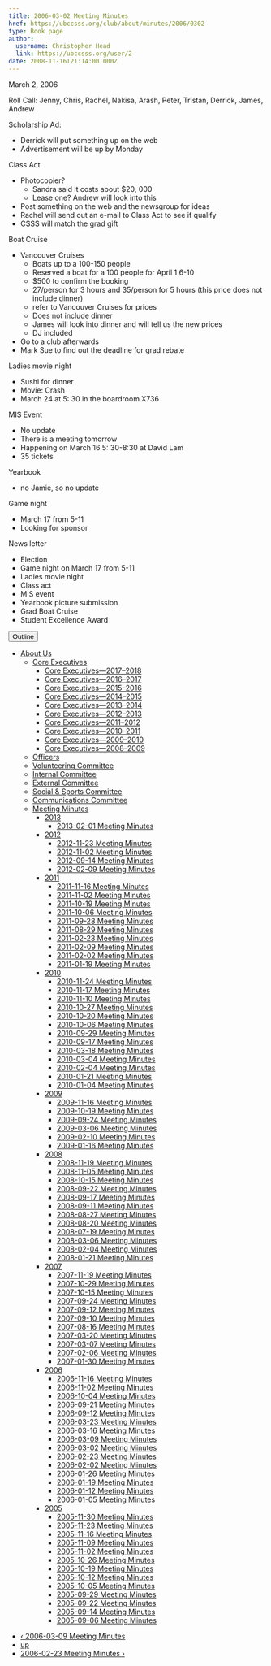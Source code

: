 ```yaml
---
title: 2006-03-02 Meeting Minutes 
href: https://ubccsss.org/club/about/minutes/2006/0302
type: Book page
author:
  username: Christopher Head
  link: https://ubccsss.org/user/2
date: 2008-11-16T21:14:00.000Z
---
```


<div class="field field-name-body field-type-text-with-summary field-label-hidden"><div class="field-items"><div class="field-item even"><p>March 2, 2006  </p>
<p>Roll Call: Jenny, Chris, Rachel, Nakisa, Arash, Peter, Tristan, Derrick, James, Andrew </p>
<p>Scholarship Ad:</p>
<ul>
<li>Derrick will put something up on the web</li>
<li>Advertisement will be up by Monday</li>
</ul>
<p>Class Act</p>
<ul>
<li>Photocopier?
<ul>
<li>Sandra said it costs about $20, 000</li>
<li>Lease one? Andrew will look into this</li>
</ul>
</li>
<li>Post something on the web and the newsgroup for ideas</li>
<li>Rachel will send out an e-mail to Class Act to see if qualify</li>
<li>CSSS will match the grad gift</li>
</ul>
<p>Boat Cruise</p>
<ul>
<li>Vancouver Cruises
<ul>
<li>Boats up to a 100-150 people</li>
<li>Reserved a boat for a 100 people for April 1 6-10</li>
<li>$500 to confirm the booking</li>
<li>27/person for 3 hours and 35/person for 5 hours (this price does not include dinner)</li>
<li>refer to Vancouver Cruises for prices</li>
<li>Does not include dinner</li>
<li>James will look into dinner and will tell us the new prices</li>
<li>DJ included</li>
</ul>
</li>
<li>Go to a club afterwards</li>
<li>Mark Sue to find out the deadline for grad rebate</li>
</ul>
<p>Ladies movie night</p>
<ul>
<li>Sushi for dinner</li>
<li>Movie: Crash</li>
<li>March 24 at 5: 30 in the boardroom X736</li>
</ul>
<p>MIS Event</p>
<ul>
<li>No update</li>
<li>There is a meeting tomorrow</li>
<li>Happening on March 16 5: 30-8:30 at David Lam</li>
<li>35 tickets</li>
</ul>
<p>Yearbook</p>
<ul>
<li>no Jamie, so no update</li>
</ul>
<p>Game night</p>
<ul>
<li>March 17 from 5-11</li>
<li>Looking for sponsor</li>
</ul>
<p>News letter</p>
<ul>
<li>Election</li>
<li>Game night on March 17 from 5-11</li>
<li>Ladies movie night</li>
<li>Class act</li>
<li>MIS event</li>
<li>Yearbook picture submission</li>
<li>Grad Boat Cruise</li>
<li>Student Excellence Award</li>
</ul>
</div></div></div>  <div id="book-navigation-2" class="book-navigation">
    <div class="book-toc btn-group pull-right">  <button type="button" class="btn btn-link dropdown-toggle" data-toggle="dropdown"><span class="icon glyphicon glyphicon-list" aria-hidden="true"></span> Outline <span class="caret"></span></button><ul class="dropdown-menu" role="menu"><li class="first last expanded" role="presentation"><a href="/club/about">About Us</a><ul class="dropdown-menu" role="menu"><li class="first expanded" role="presentation"><a href="/club/about/core">Core Executives</a><ul class="dropdown-menu" role="menu"><li class="first leaf" role="presentation"><a href="/content/core-executives%E2%80%942017%E2%80%932018">Core Executives&#x2014;2017&#x2013;2018</a></li>
<li class="leaf" role="presentation"><a href="/content/core-executives%E2%80%942016%E2%80%932017">Core Executives&#x2014;2016&#x2013;2017</a></li>
<li class="leaf" role="presentation"><a href="/content/core-executives%E2%80%942015%E2%80%932016">Core Executives&#x2014;2015&#x2013;2016</a></li>
<li class="leaf" role="presentation"><a href="/club/about/core/2014">Core Executives&#x2014;2014&#x2013;2015</a></li>
<li class="leaf" role="presentation"><a href="/club/about/core/2013">Core Executives&#x2014;2013&#x2013;2014</a></li>
<li class="leaf" role="presentation"><a href="/club/about/core/2012">Core Executives&#x2014;2012&#x2013;2013</a></li>
<li class="leaf" role="presentation"><a href="/club/about/core/2011">Core Executives&#x2014;2011&#x2013;2012</a></li>
<li class="collapsed" role="presentation"><a href="/club/about/core/2010">Core Executives&#x2014;2010&#x2013;2011</a></li>
<li class="leaf" role="presentation"><a href="/club/about/core/2009">Core Executives&#x2014;2009&#x2013;2010</a></li>
<li class="last leaf" role="presentation"><a href="/club/about/core/2008">Core Executives&#x2014;2008&#x2013;2009</a></li>
</ul></li>
<li class="leaf" role="presentation"><a href="/club/about/officers">Officers</a></li>
<li class="leaf" role="presentation"><a href="/club/about/volunteer">Volunteering Committee</a></li>
<li class="leaf" role="presentation"><a href="/club/about/internal">Internal Committee</a></li>
<li class="leaf" role="presentation"><a href="/club/about/external">External Committee</a></li>
<li class="leaf" role="presentation"><a href="/club/about/social-sports">Social &amp; Sports Committee</a></li>
<li class="leaf" role="presentation"><a href="/club/about/communications">Communications Committee</a></li>
<li class="last expanded" role="presentation"><a href="/club/about/minutes">Meeting Minutes</a><ul class="dropdown-menu" role="menu"><li class="first expanded" role="presentation"><a href="/club/about/minutes/2013">2013</a><ul class="dropdown-menu" role="menu"><li class="first last leaf" role="presentation"><a href="/club/about/minutes/2013/0201">2013-02-01 Meeting Minutes</a></li>
</ul></li>
<li class="expanded" role="presentation"><a href="/club/about/minutes/2012">2012</a><ul class="dropdown-menu" role="menu"><li class="first leaf" role="presentation"><a href="/club/about/minutes/2012/1123">2012-11-23 Meeting Minutes</a></li>
<li class="leaf" role="presentation"><a href="/club/about/minutes/2012/1102">2012-11-02 Meeting Minutes</a></li>
<li class="leaf" role="presentation"><a href="/club/about/minutes/2012/0914">2012-09-14 Meeting Minutes</a></li>
<li class="last leaf" role="presentation"><a href="/club/about/minutes/2012/0209">2012-02-09 Meeting Minutes</a></li>
</ul></li>
<li class="expanded" role="presentation"><a href="/club/about/minutes/2011">2011</a><ul class="dropdown-menu" role="menu"><li class="first leaf" role="presentation"><a href="/club/about/minutes/2011/1116">2011-11-16 Meeting Minutes</a></li>
<li class="leaf" role="presentation"><a href="/club/about/minutes/2011/1102">2011-11-02 Meeting Minutes</a></li>
<li class="leaf" role="presentation"><a href="/club/about/minutes/2011/1019">2011-10-19 Meeting Minutes</a></li>
<li class="leaf" role="presentation"><a href="/club/about/minutes/2011/1006">2011-10-06 Meeting Minutes</a></li>
<li class="leaf" role="presentation"><a href="/club/about/minutes/2011/0928">2011-09-28 Meeting Minutes</a></li>
<li class="leaf" role="presentation"><a href="/club/about/minutes/2011/0829">2011-08-29 Meeting Minutes</a></li>
<li class="leaf" role="presentation"><a href="/club/about/minutes/2011/0223">2011-02-23 Meeting Minutes</a></li>
<li class="leaf" role="presentation"><a href="/club/about/minutes/2011/0209">2011-02-09 Meeting Minutes</a></li>
<li class="leaf" role="presentation"><a href="/club/about/minutes/2011/0202">2011-02-02 Meeting Minutes</a></li>
<li class="last leaf" role="presentation"><a href="/club/about/minutes/2011/0119">2011-01-19 Meeting Minutes</a></li>
</ul></li>
<li class="expanded" role="presentation"><a href="/club/about/minutes/2010">2010</a><ul class="dropdown-menu" role="menu"><li class="first leaf" role="presentation"><a href="/club/about/minutes/2010/1124">2010-11-24 Meeting Minutes</a></li>
<li class="leaf" role="presentation"><a href="/club/about/minutes/2010/1117">2010-11-17 Meeting Minutes</a></li>
<li class="leaf" role="presentation"><a href="/club/about/minutes/2010/1110">2010-11-10 Meeting Minutes</a></li>
<li class="leaf" role="presentation"><a href="/club/about/minutes/2010/1027">2010-10-27 Meeting Minutes</a></li>
<li class="leaf" role="presentation"><a href="/club/about/minutes/2010/1020">2010-10-20 Meeting Minutes</a></li>
<li class="leaf" role="presentation"><a href="/club/about/minutes/2010/1006">2010-10-06 Meeting Minutes</a></li>
<li class="leaf" role="presentation"><a href="/club/about/minutes/2010/0929">2010-09-29 Meeting Minutes</a></li>
<li class="leaf" role="presentation"><a href="/club/about/minutes/2010/0917">2010-09-17 Meeting Minutes</a></li>
<li class="leaf" role="presentation"><a href="/club/about/minutes/2010/0318">2010-03-18 Meeting Minutes</a></li>
<li class="leaf" role="presentation"><a href="/club/about/minutes/2010/0304">2010-03-04 Meeting Minutes</a></li>
<li class="leaf" role="presentation"><a href="/club/about/minutes/2010/0204">2010-02-04 Meeting Minutes</a></li>
<li class="leaf" role="presentation"><a href="/club/about/minutes/2010/0121">2010-01-21 Meeting Minutes</a></li>
<li class="last leaf" role="presentation"><a href="/club/about/minutes/2010/0104">2010-01-04 Meeting Minutes</a></li>
</ul></li>
<li class="expanded" role="presentation"><a href="/club/about/minutes/2009">2009</a><ul class="dropdown-menu" role="menu"><li class="first leaf" role="presentation"><a href="/club/about/minutes/2009/1116">2009-11-16 Meeting Minutes</a></li>
<li class="leaf" role="presentation"><a href="/club/about/minutes/2009/1019">2009-10-19 Meeting Minutes</a></li>
<li class="leaf" role="presentation"><a href="/club/about/minutes/2009/0924">2009-09-24 Meeting Minutes</a></li>
<li class="leaf" role="presentation"><a href="/club/about/minutes/2009/0306">2009-03-06 Meeting Minutes</a></li>
<li class="leaf" role="presentation"><a href="/club/about/minutes/2009/0210">2009-02-10 Meeting Minutes</a></li>
<li class="last leaf" role="presentation"><a href="/club/about/minutes/2009/0116">2009-01-16 Meeting Minutes</a></li>
</ul></li>
<li class="expanded" role="presentation"><a href="/club/about/minutes/2008">2008</a><ul class="dropdown-menu" role="menu"><li class="first leaf" role="presentation"><a href="/club/about/minutes/2008/1119">2008-11-19 Meeting Minutes</a></li>
<li class="leaf" role="presentation"><a href="/club/about/minutes/2008/1105">2008-11-05 Meeting Minutes</a></li>
<li class="leaf" role="presentation"><a href="/club/about/minutes/2008/1015">2008-10-15 Meeting Minutes</a></li>
<li class="leaf" role="presentation"><a href="/club/about/minutes/2008/0922">2008-09-22 Meeting Minutes</a></li>
<li class="leaf" role="presentation"><a href="/club/about/minutes/2008/0917">2008-09-17 Meeting Minutes</a></li>
<li class="leaf" role="presentation"><a href="/club/about/minutes/2008/0911">2008-09-11 Meeting Minutes</a></li>
<li class="leaf" role="presentation"><a href="/club/about/minutes/2008/0827">2008-08-27 Meeting Minutes</a></li>
<li class="leaf" role="presentation"><a href="/club/about/minutes/2008/0820">2008-08-20 Meeting Minutes</a></li>
<li class="leaf" role="presentation"><a href="/club/about/minutes/2008/0719">2008-07-19 Meeting Minutes</a></li>
<li class="leaf" role="presentation"><a href="/club/about/minutes/2008/0306">2008-03-06 Meeting Minutes</a></li>
<li class="leaf" role="presentation"><a href="/club/about/minutes/2008/0204">2008-02-04 Meeting Minutes</a></li>
<li class="last leaf" role="presentation"><a href="/club/about/minutes/2008/0121">2008-01-21 Meeting Minutes</a></li>
</ul></li>
<li class="expanded" role="presentation"><a href="/club/about/minutes/2007">2007</a><ul class="dropdown-menu" role="menu"><li class="first leaf" role="presentation"><a href="/club/about/minutes/2007/1119">2007-11-19 Meeting Minutes</a></li>
<li class="leaf" role="presentation"><a href="/club/about/minutes/2007/1029">2007-10-29 Meeting Minutes</a></li>
<li class="leaf" role="presentation"><a href="/club/about/minutes/2007/1015">2007-10-15 Meeting Minutes</a></li>
<li class="leaf" role="presentation"><a href="/club/about/minutes/2007/0924">2007-09-24 Meeting Minutes</a></li>
<li class="leaf" role="presentation"><a href="/club/about/minutes/2007/0912">2007-09-12 Meeting Minutes</a></li>
<li class="leaf" role="presentation"><a href="/club/about/minutes/2007/0910">2007-09-10 Meeting Minutes</a></li>
<li class="leaf" role="presentation"><a href="/club/about/minutes/2007/0816">2007-08-16 Meeting Minutes</a></li>
<li class="leaf" role="presentation"><a href="/club/about/minutes/2007/0320">2007-03-20 Meeting Minutes</a></li>
<li class="leaf" role="presentation"><a href="/club/about/minutes/2007/0307">2007-03-07 Meeting Minutes</a></li>
<li class="leaf" role="presentation"><a href="/club/about/minutes/2007/0206">2007-02-06 Meeting Minutes</a></li>
<li class="last leaf" role="presentation"><a href="/club/about/minutes/2007/0130">2007-01-30 Meeting Minutes</a></li>
</ul></li>
<li class="expanded" role="presentation"><a href="/club/about/minutes/2006">2006</a><ul class="dropdown-menu" role="menu"><li class="first leaf" role="presentation"><a href="/club/about/minutes/2006/1116">2006-11-16 Meeting Minutes</a></li>
<li class="leaf" role="presentation"><a href="/club/about/minutes/2006/1102">2006-11-02 Meeting Minutes</a></li>
<li class="leaf" role="presentation"><a href="/club/about/minutes/2006/1004">2006-10-04 Meeting Minutes</a></li>
<li class="leaf" role="presentation"><a href="/club/about/minutes/2006/0921">2006-09-21 Meeting Minutes</a></li>
<li class="leaf" role="presentation"><a href="/club/about/minutes/2006/0912">2006-09-12 Meeting Minutes</a></li>
<li class="leaf" role="presentation"><a href="/club/about/minutes/2006/0323">2006-03-23 Meeting Minutes</a></li>
<li class="leaf" role="presentation"><a href="/club/about/minutes/2006/0316">2006-03-16 Meeting Minutes</a></li>
<li class="leaf" role="presentation"><a href="/club/about/minutes/2006/0309">2006-03-09 Meeting Minutes</a></li>
<li class="leaf active" role="presentation"><a href="/club/about/minutes/2006/0302" class="active">2006-03-02 Meeting Minutes</a></li>
<li class="leaf" role="presentation"><a href="/club/about/minutes/2006/0223">2006-02-23 Meeting Minutes</a></li>
<li class="leaf" role="presentation"><a href="/club/about/minutes/2006/0202">2006-02-02 Meeting Minutes</a></li>
<li class="leaf" role="presentation"><a href="/club/about/minutes/2006/0126">2006-01-26 Meeting Minutes</a></li>
<li class="leaf" role="presentation"><a href="/club/about/minutes/2006/0119">2006-01-19 Meeting Minutes</a></li>
<li class="leaf" role="presentation"><a href="/club/about/minutes/2006/0112">2006-01-12 Meeting Minutes</a></li>
<li class="last leaf" role="presentation"><a href="/club/about/minutes/2006/0105">2006-01-05 Meeting Minutes</a></li>
</ul></li>
<li class="last expanded" role="presentation"><a href="/club/about/minutes/2005">2005</a><ul class="dropdown-menu" role="menu"><li class="first leaf" role="presentation"><a href="/club/about/minutes/2005/1130">2005-11-30 Meeting Minutes</a></li>
<li class="leaf" role="presentation"><a href="/club/about/minutes/2005/1123">2005-11-23 Meeting Minutes</a></li>
<li class="leaf" role="presentation"><a href="/club/about/minutes/2005/1116">2005-11-16 Meeting Minutes</a></li>
<li class="leaf" role="presentation"><a href="/club/about/minutes/2005/1109">2005-11-09 Meeting Minutes</a></li>
<li class="leaf" role="presentation"><a href="/club/about/minutes/2005/1102">2005-11-02 Meeting Minutes</a></li>
<li class="leaf" role="presentation"><a href="/club/about/minutes/2005/1026">2005-10-26 Meeting Minutes</a></li>
<li class="leaf" role="presentation"><a href="/club/about/minutes/2005/1019">2005-10-19 Meeting Minutes</a></li>
<li class="leaf" role="presentation"><a href="/club/about/minutes/2005/1012">2005-10-12 Meeting Minutes</a></li>
<li class="leaf" role="presentation"><a href="/club/about/minutes/2005/1005">2005-10-05 Meeting Minutes</a></li>
<li class="leaf" role="presentation"><a href="/club/about/minutes/2005/0929">2005-09-29 Meeting Minutes</a></li>
<li class="leaf" role="presentation"><a href="/club/about/minutes/2005/0922">2005-09-22 Meeting Minutes</a></li>
<li class="leaf" role="presentation"><a href="/club/about/minutes/2005/0914">2005-09-14 Meeting Minutes</a></li>
<li class="last leaf" role="presentation"><a href="/club/about/minutes/2005/0906">2005-09-06 Meeting Minutes</a></li>
</ul></li>
</ul></li>
</ul></li>
</ul></div>
        <ul class="pager clearfix">
              <li class="previous"><a href="/club/about/minutes/2006/0309" class="page-previous" title="Go to previous page">&#x2039; 2006-03-09 Meeting Minutes</a></li>
                    <li><a href="/club/about/minutes/2006" class="page-up" title="Go to parent page">up</a></li>
                    <li class="next"><a href="/club/about/minutes/2006/0223" class="page-next" title="Go to next page">2006-02-23 Meeting Minutes &#x203A;</a></li>
          </ul>
    
  </div>
    <footer>
          </footer>